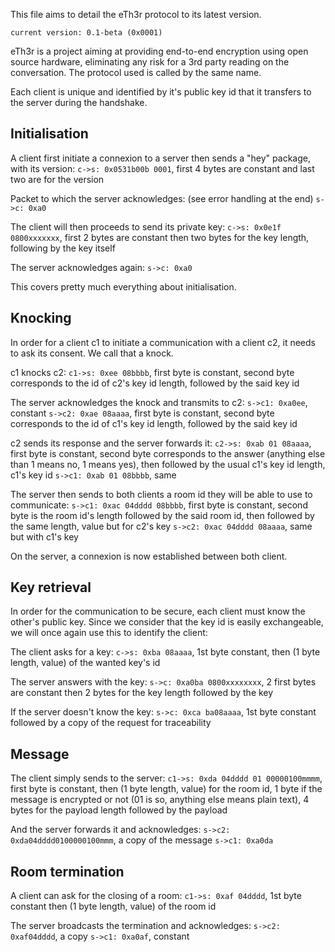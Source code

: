 This file aims to detail the eTh3r protocol to its latest version.

`current version: 0.1-beta (0x0001)`

eTh3r is a project aiming at providing end-to-end encryption using open source hardware, eliminating any risk for a 3rd party reading on the conversation. The protocol used is called by the same name.

Each client is unique and identified by it's public key id that it transfers to the server during the handshake.

## Initialisation

A client first initiate a connexion to a server then sends a "hey" package, with its version:
    `c->s: 0x0531b00b 0001`, first 4 bytes are constant and last two are for the version

Packet to which the server acknowledges: (see error handling at the end)
    `s->c: 0xa0`

The client will then proceeds to send its private key:
    `c->s: 0x0e1f 0800xxxxxxx`, first 2 bytes are constant then two bytes for the key length, following by the key itself

The server acknowledges again:
    `s->c: 0xa0`


This covers pretty much everything about initialisation.

## Knocking

In order for a client c1 to initiate a communication with a client c2, it needs to ask its consent. We call that a knock.

c1 knocks c2:
    `c1->s: 0xee 08bbbb`, first byte is constant, second byte corresponds to the id of c2's key id length, followed by the said key id

The server acknowledges the knock and transmits to c2:
    `s->c1: 0xa0ee`, constant
    `s->c2: 0xae 08aaaa`, first byte is constant, second byte corresponds to the id of c1's key id length, followed by the said key id

c2 sends its response and the server forwards it:
    `c2->s: 0xab 01 08aaaa`, first byte is constant, second byte corresponds to the answer (anything else than 1 means no, 1 means yes), then followed by the usual c1's key id length, c1's key id
    `s->c1: 0xab 01 08bbbb`, same

The server then sends to both clients a room id they will be able to use to communicate:
    `s->c1: 0xac 04dddd 08bbbb`, first byte is constant, second byte is the room id's length followed by the said room id, then followed by the same length, value but for c2's key
    `s->c2: 0xac 04dddd 08aaaa`, same but with c1's key

On the server, a connexion is now established between both client.

## Key retrieval

In order for the communication to be secure, each client must know the other's public key. Since we consider that the key id is easily exchangeable, we will once again use this to identify the client:

The client asks for a key:
    `c->s: 0xba 08aaaa`, 1st byte constant, then (1 byte length, value) of the wanted key's id

The server answers with the key:
    `s->c: 0xa0ba 0800xxxxxxxx`, 2 first bytes are constant then 2 bytes for the key length followed by the key

If the server doesn't know the key:
    `s->c: 0xca ba08aaaa`, 1st byte constant followed by a copy of the request for traceability

## Message

The client simply sends to the server:
    `c1->s: 0xda 04dddd 01 00000100mmmm`, first byte is constant, then (1 byte length, value) for the room id, 1 byte if the message is encrypted or not (01 is so, anything else means plain text), 4 bytes for the payload length followed by the payload

And the server forwards it and acknowledges:
    `s->c2: 0xda04dddd0100000100mmm`, a copy of the message
    `s->c1: 0xa0da`

## Room termination

A client can ask for the closing of a room:
    `c1->s: 0xaf 04dddd`, 1st byte constant then (1 byte length, value) of the room id

The server broadcasts the termination and acknowledges:
    `s->c2: 0xaf04dddd`, a copy
    `s->c1: 0xa0af`, constant
